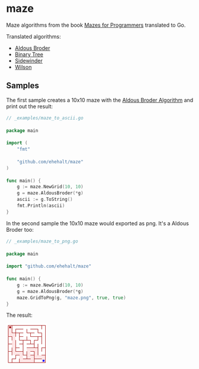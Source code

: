 # maze

Maze algorithms from the book [Mazes for Programmers](https://pragprog.com/book/jbmaze/mazes-for-programmers) translated to Go.

Translated algorithms:

- [Aldous Broder](http://weblog.jamisbuck.org/2011/1/17/maze-generation-aldous-broder-algorithm)
- [Binary Tree](http://weblog.jamisbuck.org/2011/2/1/maze-generation-binary-tree-algorithm.html)
- [Sidewinder](http://weblog.jamisbuck.org/2011/2/3/maze-generation-sidewinder-algorithm.html)
- [Wilson](http://weblog.jamisbuck.org/2011/1/20/maze-generation-wilson-s-algorithm.html)

## Samples

The first sample creates a 10x10 maze with the [Aldous Broder Algorithm](http://weblog.jamisbuck.org/2011/1/17/maze-generation-aldous-broder-algorithm) and print out the result:

``` go
// _examples/maze_to_ascii.go

package main

import (
	"fmt"

	"github.com/ehehalt/maze"
)

func main() {
	g := maze.NewGrid(10, 10)
	g = maze.AldousBroder(*g)
	ascii := g.ToString()
	fmt.Println(ascii)
}
```

In the second sample the 10x10 maze would exported as png. It's a Aldous Broder too:

``` go
// _examples/maze_to_png.go

package main

import "github.com/ehehalt/maze"

func main() {
	g := maze.NewGrid(10, 10)
	g = maze.AldousBroder(*g)
	maze.GridToPng(g, "maze.png", true, true)
}

```

The result:

![AldousBroder](_images/aldousbroder.png)
